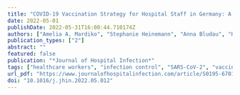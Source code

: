 ```yaml
---
title: "COVID-19 Vaccination Strategy for Hospital Staff in Germany: A Cross-Sectional Study in March-April 2021"
date: 2022-05-01
publishDate: 2022-05-31T16:00:44.710174Z
authors: ["Amelia A. Mardiko", "Stephanie Heinemann", "Anna Bludau", "Hani E. J. Kaba", "Andreas Leha", "Nicole von Maltzahn", "Nico T. Mutters", "Rasmus Leistner", "Frauke Mattner", "Simone Scheithauer"]
publication_types: ["2"]
abstract: ""
featured: false
publication: "*Journal of Hospital Infection*"
tags: ["healthcare workers", "infection control", "SARS-CoV-2", "vaccination campaign", "vaccination hesitancy"]
url_pdf: "https://www.journalofhospitalinfection.com/article/S0195-6701(22)00163-3/fulltext"
doi: "10.1016/j.jhin.2022.05.012"
---
```


